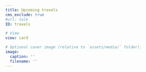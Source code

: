 ```yaml
---
title: Upcoming travels
cms_exclude: true
#url: talk
ID: travels

# View
view: card

# Optional cover image (relative to `assets/media/` folder).
image:
  caption: ''
  filename: ''
---
```

